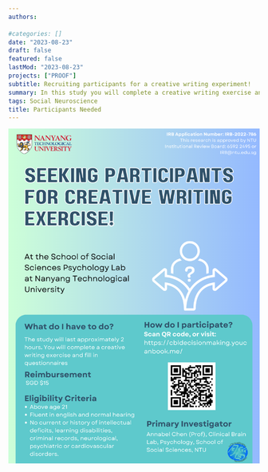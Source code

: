 ```yaml
---
authors:

#categories: []
date: "2023-08-23"
draft: false
featured: false
lastMod: "2023-08-23"
projects: ["PROOF"]
subtitle: Recruiting participants for a creative writing experiment!
summary: In this study you will complete a creative writing exercise and fill in questionnaires. Sign up by following the link or scanning the QR code.
tags: Social Neuroscience
title: Participants Needed
---
```




![png](./proof.png)


